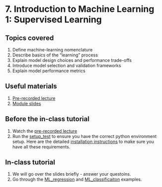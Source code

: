 # 7. Introduction to Machine Learning 1: Supervised Learning

## Topics covered

1) Define machine-learning nomenclature 
2) Describe basics of the “learning” process
3) Explain model design choices and performance trade-offs
4) Introduce model selection and validation frameworks
5) Explain model performance metrics


## Useful materials
1) [Pre-recorded lecture](https://drive.google.com/file/d/1DwjA9u5VBguwKINQD0iWzJSXLBRhv4H_/view) 
2) [Module slides](https://docs.google.com/presentation/d/1rxR237_F95cfQsA7ZPicQa2w-r-LVOdGwm1xpgosE8o/edit?usp=sharing) 


## Before the in-class tutorial
1) Watch the [pre-recorded lecture](https://drive.google.com/file/d/1DwjA9u5VBguwKINQD0iWzJSXLBRhv4H_/view)
2) Run the [setup_test](lecture-content/env-setup_test.py) to ensure you have the correct python environment setup. Here are the detailed [installation instructions](https://neurodatascience.github.io/QLS612-Overview/setup.html) to make sure you have all these requirements.

## In-class tutorial
1) We will go over the slides briefly - answer your questoins.
2) Go through the [ML_regression](lecture-content/ML_Regression_Tutorial.py) and [ML_classificaiton](lecture-content/ML_Classification_Tutorial.ipynb) examples. 
